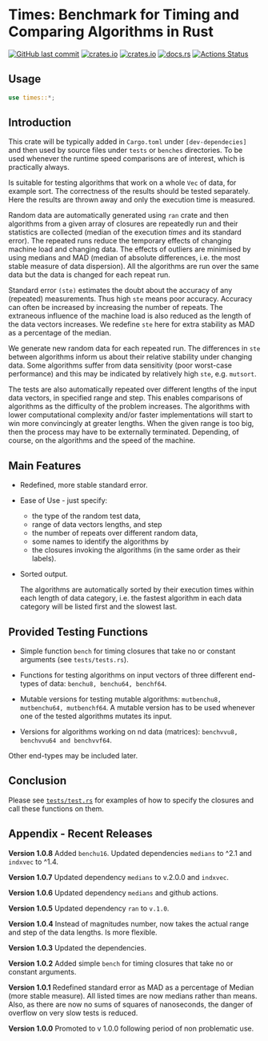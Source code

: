 # Times: Benchmark for Timing and Comparing Algorithms in Rust

[<img alt="GitHub last commit" src="https://img.shields.io/github/last-commit/liborty/times/HEAD?logo=github">](https://github.com/liborty/times)
[<img alt="crates.io" src="https://img.shields.io/crates/v/times?logo=rust">](https://crates.io/crates/times)
[<img alt="crates.io" src="https://img.shields.io/crates/d/times?logo=rust">](https://crates.io/crates/times)
[<img alt="docs.rs" src="https://img.shields.io/docsrs/times?logo=rust">](https://docs.rs/times)
[![Actions Status](https://github.com/liborty/times/workflows/test/badge.svg)](https://github.com/liborty/times/actions)

## Usage

```rust
use times::*;
```

## Introduction

This crate will be typically added in `Cargo.toml` under `[dev-dependecies]`  and then used by source files under `tests` or `benches` directories. To be used whenever the runtime speed comparisons are of interest, which is practically always.

Is suitable for testing algorithms that work on a whole `Vec` of data, for example sort. The correctness of the results
should be tested separately. Here the results are thrown away and only the execution time is measured.

Random data are automatically generated using `ran` crate and then algorithms from a given array of closures are repeatedly run and their statistics are collected (median of the execution *times* and its standard error). The repeated runs reduce the temporary effects of changing machine load and changing data. The effects of outliers are minimised by using medians and MAD (median of absolute differences, i.e. the most stable measure of data dispersion). All the algorithms are run over the same data but the data is changed for each repeat run.

Standard error `(ste)` estimates the doubt about the accuracy of any (repeated) measurements. Thus high `ste` means poor accuracy. Accuracy can often be increased by increasing the number of repeats. The extraneous influence of the machine load is also reduced as the length of the data vectors increases. We redefine `ste` here for extra stability as MAD as a percentage of the median.

We generate new random data for each repeated run. The differences in `ste` between algorithms inform us about their relative stability under changing data. Some algorithms suffer from data sensitivity (poor worst-case performance) and this may be indicated by relatively high `ste`, e.g. `mutsort`.

The tests are also automatically repeated over different lengths of the input data vectors, in specified range and step. This enables comparisons of algorithms as the difficulty of the problem increases. The algorithms with lower computational complexity and/or faster implementations will start to win more convincingly at greater lengths. When the given range is too big, then the process may have to be externally terminated. Depending, of course, on the algorithms and the speed of the machine.

## Main Features

* Redefined, more stable standard error.

* Ease of Use - just specify:
  * the type of the random test data,
  * range of data vectors lengths, and step
  * the number of repeats over different random data,
  * some names to identify the algorithms by
  * the closures invoking the algorithms (in the same order as their labels).

* Sorted output.

    The algorithms are automatically sorted by their execution times within each length of data category, i.e. the fastest algorithm in each data category will be listed first and the slowest last.

## Provided Testing Functions

* Simple function `bench` for timing closures that take no or constant arguments (see `tests/tests.rs`).

* Functions for testing algorithms on input vectors of three different end-types of data: `benchu8, benchu64, benchf64`.

* Mutable versions for testing mutable algorithms: `mutbenchu8, mutbenchu64, mutbenchf64`. A mutable version has to be used whenever one of the tested algorithms mutates its input.

* Versions for algorithms working on nd data (matrices): `benchvvu8, benchvvu64 and benchvvf64`.

 Other end-types may be included later.

## Conclusion

Please see [`tests/test.rs`](https://github.com/liborty/times/blob/main/tests/tests.rs) for examples of how to specify the closures and call these functions on them.

## Appendix - Recent Releases

**Version 1.0.8** Added `benchu16`. Updated dependencies `medians` to ^2.1 and `indxvec` to ^1.4.

**Version 1.0.7** Updated dependency `medians` to v.2.0.0 and `indxvec`.

**Version 1.0.6** Updated dependency `medians` and github actions.

**Version 1.0.5** Updated dependency `ran` to `v.1.0`.

**Version 1.0.4** Instead of magnitudes number, now takes the actual range and step of the data lengths. Is more flexible.

**Version 1.0.3** Updated the dependencies.

**Version 1.0.2** Added simple `bench` for timing closures that take no or constant arguments.

**Version 1.0.1** Redefined standard error as MAD as a percentage of Median (more stable measure). All listed times are now medians rather than means. Also, as there are now no sums of squares of nanoseconds, the danger of overflow on very slow tests is reduced.

**Version 1.0.0** Promoted to v 1.0.0 following period of non problematic use.
